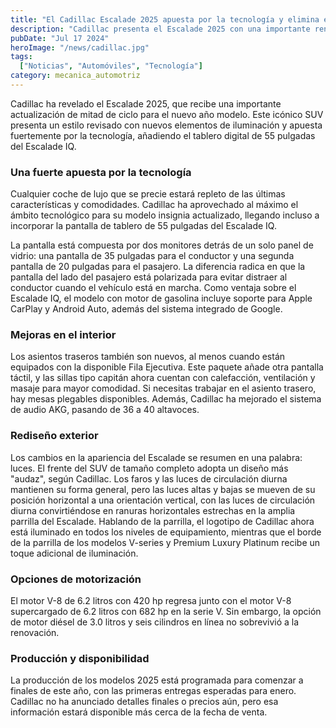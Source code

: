 ```yaml
---
title: "El Cadillac Escalade 2025 apuesta por la tecnología y elimina el motor diésel"
description: "Cadillac presenta el Escalade 2025 con una importante renovación de mitad de ciclo, que incluye nuevas tecnologías y un rediseño exterior."
pubDate: "Jul 17 2024"
heroImage: "/news/cadillac.jpg"
tags:
  ["Noticias", "Automóviles", "Tecnología"]
category: mecanica_automotriz
---
```


Cadillac ha revelado el Escalade 2025, que recibe una importante actualización de mitad de ciclo para el nuevo año modelo. Este icónico SUV presenta un estilo revisado con nuevos elementos de iluminación y apuesta fuertemente por la tecnología, añadiendo el tablero digital de 55 pulgadas del Escalade IQ.

### Una fuerte apuesta por la tecnología

Cualquier coche de lujo que se precie estará repleto de las últimas características y comodidades. Cadillac ha aprovechado al máximo el ámbito tecnológico para su modelo insignia actualizado, llegando incluso a incorporar la pantalla de tablero de 55 pulgadas del Escalade IQ. 

La pantalla está compuesta por dos monitores detrás de un solo panel de vidrio: una pantalla de 35 pulgadas para el conductor y una segunda pantalla de 20 pulgadas para el pasajero. La diferencia radica en que la pantalla del lado del pasajero está polarizada para evitar distraer al conductor cuando el vehículo está en marcha. Como ventaja sobre el Escalade IQ, el modelo con motor de gasolina incluye soporte para Apple CarPlay y Android Auto, además del sistema integrado de Google.

### Mejoras en el interior

Los asientos traseros también son nuevos, al menos cuando están equipados con la disponible Fila Ejecutiva. Este paquete añade otra pantalla táctil, y las sillas tipo capitán ahora cuentan con calefacción, ventilación y masaje para mayor comodidad. Si necesitas trabajar en el asiento trasero, hay mesas plegables disponibles. Además, Cadillac ha mejorado el sistema de audio AKG, pasando de 36 a 40 altavoces.

### Rediseño exterior

Los cambios en la apariencia del Escalade se resumen en una palabra: luces. El frente del SUV de tamaño completo adopta un diseño más "audaz", según Cadillac. Los faros y las luces de circulación diurna mantienen su forma general, pero las luces altas y bajas se mueven de su posición horizontal a una orientación vertical, con las luces de circulación diurna convirtiéndose en ranuras horizontales estrechas en la amplia parrilla del Escalade. Hablando de la parrilla, el logotipo de Cadillac ahora está iluminado en todos los niveles de equipamiento, mientras que el borde de la parrilla de los modelos V-series y Premium Luxury Platinum recibe un toque adicional de iluminación.

### Opciones de motorización

El motor V-8 de 6.2 litros con 420 hp regresa junto con el motor V-8 supercargado de 6.2 litros con 682 hp en la serie V. Sin embargo, la opción de motor diésel de 3.0 litros y seis cilindros en línea no sobrevivió a la renovación.

### Producción y disponibilidad

La producción de los modelos 2025 está programada para comenzar a finales de este año, con las primeras entregas esperadas para enero. Cadillac no ha anunciado detalles finales o precios aún, pero esa información estará disponible más cerca de la fecha de venta.